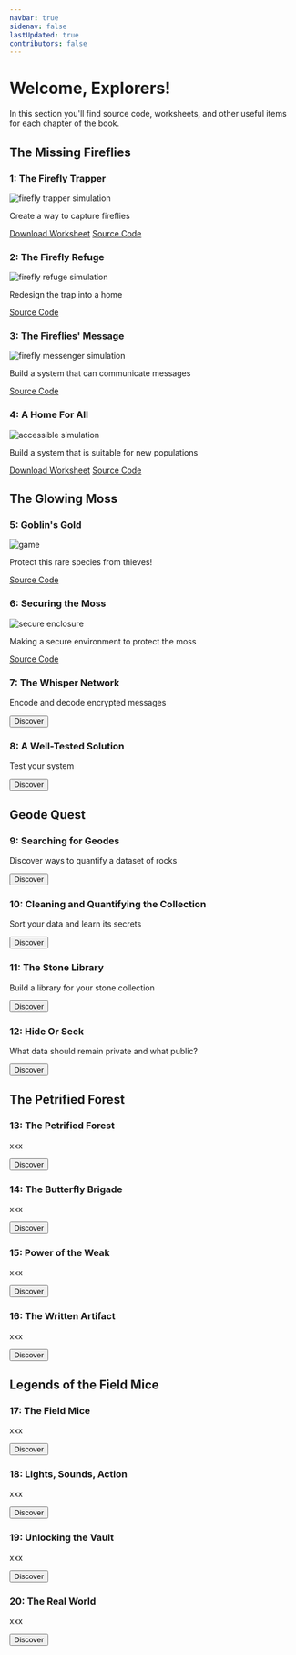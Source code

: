 ```yaml
---
navbar: true
sidenav: false
lastUpdated: true
contributors: false
---
```


# Welcome, Explorers!

In this section you'll find source code, worksheets, and other useful items for each chapter of the book.

<h2>The Missing Fireflies</h2>
      <div class="grid">
      <article>
        <div class="text">
          <h3>1: The Firefly Trapper</h3>
          <img class="homeImage" alt="firefly trapper simulation" :src="$withBase('./assets/ch1.png')"/>
          <p>Create a way to capture fireflies</p>
          <a class="links" href="./assets/ch1-worksheet.pdf">Download Worksheet</a>
          <a class="links" href="https://github.com/CS4Kids/CS4Kids-Firefly-Trapper">Source Code</a>
        </div>
      </article>
      <article>
        <div class="text">
         <h3>2: The Firefly Refuge</h3>
         <img class="homeImage" alt="firefly refuge simulation" :src="$withBase('./assets/ch2.png')"/>
          <p>Redesign the trap into a home</p>
          <a class="links" href="https://github.com/CS4Kids/CS4Kids-Firefly-Refuge">Source Code</a>
        </div>
      </article>
      <article>
        <div class="text">
          <h3>3: The Fireflies' Message</h3>
          <img class="homeImage"  alt="firefly messenger simulation" :src="$withBase('./assets/ch3.png')"/>
          <p>Build a system that can communicate messages</p>
          <a class="links" href="https://github.com/CS4Kids/CS4Kids-Firefly-Refuge-Messenger">Source Code</a>
        </div>
      </article>
      <article>
        <div class="text">
          <h3>4: A Home For All</h3>
          <img class="homeImage"  alt="accessible simulation" :src="$withBase('./assets/ch4.png')"/>
          <p>Build a system that is suitable for new populations</p>
          <a class="links" href="./assets/ch4-worksheet.pdf">Download Worksheet</a>
          <a class="links" href="https://github.com/CS4Kids/CS4Kids-Accessible-Refuge">Source Code</a>
        </div>
      </article>
      </div>
      <h2>The Glowing Moss</h2>
      <div class="grid">
      <article>
        <div class="text">
          <h3>5: Goblin's Gold</h3>
          <img class="homeImage"  alt="game" :src="$withBase('./assets/ch5.png')"/>
          <p>Protect this rare species from thieves!</p>
          <a class="links" href="https://arcade.makecode.com/S83643-98625-32423-18143">Source Code</a>
        </div>
      </article>
      <article>
        <div class="text">
          <h3>6: Securing the Moss</h3>
          <img class="homeImage"  alt="secure enclosure" :src="$withBase('./assets/ch6.png')"/>
          <p>Making a secure environment to protect the moss</p>
          <a class="links" href="https://makecode.com/_RsoWUVcgHAi0">Source Code</a>
        </div>
      </article>
      <article>
        <div class="text">
          <h3>7: The Whisper Network</h3>
          <p>Encode and decode encrypted messages</p>
          <button>Discover</button>
        </div>
      </article>
      <article>
        <div class="text">
          <h3>8: A Well-Tested Solution</h3>
          <p>Test your system</p>
          <button>Discover</button>
        </div>
      </article>
    </div>
    <h2>Geode Quest</h2>
    <div class="grid">
      <article>
        <div class="text">
          <h3>9: Searching for Geodes</h3>
          <p>Discover ways to quantify a dataset of rocks</p>
          <button>Discover</button>
        </div>
      </article>
      <article>
        <div class="text">
          <h3>10: Cleaning and Quantifying the Collection</h3>
          <p>Sort your data and learn its secrets</p>
          <button>Discover</button>
        </div>
      </article>
      <article>
        <div class="text">
          <h3>11: The Stone Library</h3>
          <p>Build a library for your stone collection</p>
          <button>Discover</button>
        </div>
      </article>
      <article>
        <div class="text">
          <h3>12: Hide Or Seek</h3>
          <p>What data should remain private and what public?</p>
          <button>Discover</button>
        </div>
      </article>
    </div>
    <h2>The Petrified Forest</h2>
    <div class="grid">
      <article>
        <div class="text">
          <h3>13: The Petrified Forest</h3>
          <p>xxx</p>
          <button>Discover</button>
        </div>
      </article>
      <article>
        <div class="text">
          <h3>14: The Butterfly Brigade</h3>
          <p>xxx</p>
          <button>Discover</button>
        </div>
      </article>
      <article>
        <div class="text">
          <h3>15: Power of the Weak</h3>
          <p>xxx</p>
          <button>Discover</button>
        </div>
      </article>
      <article>
        <div class="text">
          <h3>16: The Written Artifact</h3>
          <p>xxx</p>
          <button>Discover</button>
        </div>
      </article>
    </div>
  <h2>Legends of the Field Mice</h2>
    <div class="grid">
      <article>
        <div class="text">
          <h3>17: The Field Mice</h3>
          <p>xxx</p>
          <button>Discover</button>
        </div>
      </article>
      <article>
        <div class="text">
          <h3>18: Lights, Sounds, Action</h3>
          <p>xxx</p>
          <button>Discover</button>
        </div>
      </article>
      <article>
        <div class="text">
          <h3>19: Unlocking the Vault</h3>
          <p>xxx</p>
          <button>Discover</button>
        </div>
      </article>
      <article>
        <div class="text">
          <h3>20: The Real World</h3>
          <p>xxx</p>
          <button>Discover</button>
        </div>
      </article>
    </div>
